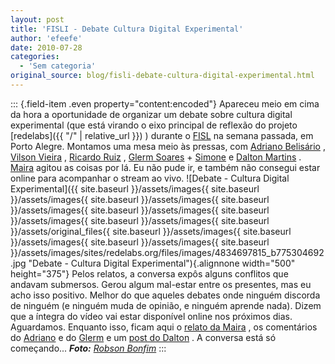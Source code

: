 ```yaml
---
layout: post
title: 'FISLI - Debate Cultura Digital Experimental'
author: 'efeefe'
date: 2010-07-28
categories:
  - 'Sem categoria'
original_source: blog/fisli-debate-cultura-digital-experimental.html
---
```


::: {.field-item .even property="content:encoded"}
Apareceu meio em cima da hora a oportunidade de organizar um debate sobre cultura digital experimental (que está virando o eixo principal de reflexão do projeto [redelabs]({{ "/" \| relative_url }}) ) durante o [FISL](http://softwarelivre.org/fisl11) na semana passada, em Porto Alegre. Montamos uma mesa meio às pressas, com [Adriano Belisário](http://culturadigital.br/members/adrianobelisrio/) , [Vilson Vieira](http://www.musa.cc/) , [Ricardo Ruiz](http://culturadigital.br/ruiz) , [Glerm Soares](http://organismo.art.br/) + [Simone](http://organismo.art.br/) e [Dalton Martins](http://daltonmartins.blogspot.com/) . [Maira](http://culturadigital.br/maira) agitou as coisas por lá. Eu não pude ir, e também não consegui estar online para acompanhar o stream ao vivo. ![Debate - Cultura Digital Experimental]({{ site.baseurl }}/assets/images{{ site.baseurl }}/assets/images{{ site.baseurl }}/assets/images{{ site.baseurl }}/assets/images{{ site.baseurl }}/assets/images{{ site.baseurl }}/assets/images{{ site.baseurl }}/assets/images{{ site.baseurl }}/assets/original_files{{ site.baseurl }}/assets/images{{ site.baseurl }}/assets/images{{ site.baseurl }}/assets/images{{ site.baseurl }}/assets/images/sites/redelabs.org/files/images/4834697815_b775304692.jpg "Debate - Cultura Digital Experimental"){.alignnone width="500" height="375"} Pelos relatos, a conversa expôs alguns conflitos que andavam submersos. Gerou algum mal-estar entre os presentes, mas eu acho isso positivo. Melhor do que aqueles debates onde ninguém discorda de ninguém (e ninguém muda de opinião, e ninguém aprende nada). Dizem que a íntegra do vídeo vai estar disponível online nos próximos dias. Aguardamos. Enquanto isso, ficam aqui o [relato da Maira](http://www.culturadigital.br/maira/2010/07/27/sobre-a-conversa-no-fisl/) , os comentários do [Adriano](http://www.culturadigital.br/maira/2010/07/28/adriano-belisario-sobre-a-mesa-no-fisl/) e do [Glerm](http://www.culturadigital.br/maira/2010/07/28/glerm-sobre-a-mesa-do-fisl/) e um [post do Dalton](http://daltonmartins.blogspot.com/2010/07/11-fisl-dia-23-07-conversando-sobre.html) . A conversa está só começando\... ***Foto:** [Robson Bonfim](http://www.flickr.com/photos/51422949@N00/sets/72157624471224131/)*
:::

